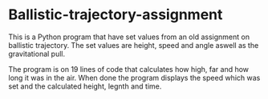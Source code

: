 # Ballistic-trajectory-assignment

This is a Python program that have set values from an old assignment on ballistic trajectory.
The set values are height, speed and angle aswell as the gravitational pull.

The program is on 19 lines of code that calculates how high, far and how long it was in the air. 
When done the program displays the speed which was set and the calculated height, legnth and time. 
